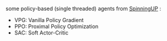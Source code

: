 some policy-based (single threaded) agents from [SpinningUP](https://github.com/openai/spinningup) :
* VPG: Vanilla Policy Gradient
* PPO: Proximal Policy Optimization
* SAC: Soft Actor-Critic
